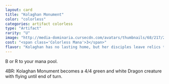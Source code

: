 ```yaml
---
layout: card
title: "Kolaghan Monument"
color: "colorless"
categories: artifact colorless
type: "Artifact"
rarity: "U"
image: "http://media-dominaria.cursecdn.com/avatars/thumbnails/68/217/200/283/635616656791953080.png"
cost: "<span class='Colorless Mana'>3</span>"
flavor: "Kolaghan has no lasting home, but her disciples leave relics to mark her conquests."
---
```


<span class="Black Mana">B</span> or <span class="Red Mana">R</span> to your mana pool.

<span class="Colorless Mana">4</span><span class="Black Mana">B</span><span class="Red Mana">R</span>: Kolaghan Monument becomes a 4/4 green and white Dragon creature with flying until end of turn.
